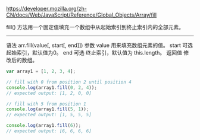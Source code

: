 https://developer.mozilla.org/zh-CN/docs/Web/JavaScript/Reference/Global_Objects/Array/fill

fill() 方法用一个固定值填充一个数组中从起始索引到终止索引内的全部元素。

---

语法
arr.fill(value[, start[, end]])
参数
value
用来填充数组元素的值。
start 可选
起始索引，默认值为0。
end 可选
终止索引，默认值为 this.length。
返回值
修改后的数组。

```js
var array1 = [1, 2, 3, 4];

// fill with 0 from position 2 until position 4
console.log(array1.fill(0, 2, 4));
// expected output: [1, 2, 0, 0]

// fill with 5 from position 1
console.log(array1.fill(5, 1));
// expected output: [1, 5, 5, 5]

console.log(array1.fill(6));
// expected output: [6, 6, 6, 6]
```
